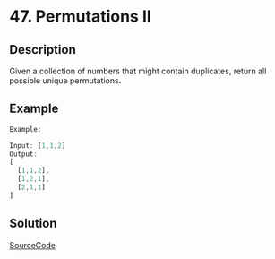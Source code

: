 # 47. Permutations II

## Description

Given a collection of numbers that might contain duplicates, return all possible unique permutations.

## Example

```javascript
Example:

Input: [1,1,2]
Output:
[
  [1,1,2],
  [1,2,1],
  [2,1,1]
]
```

## Solution

[SourceCode](./solution.js)